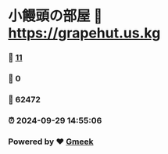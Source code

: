 # 小饅頭の部屋 :link: https://grapehut.us.kg 
### :page_facing_up: [11](https://grapehut.us.kg/tag.html) 
### :speech_balloon: 0 
### :hibiscus: 62472 
### :alarm_clock: 2024-09-29 14:55:06 
### Powered by :heart: [Gmeek](https://github.com/Meekdai/Gmeek)
